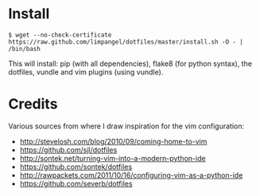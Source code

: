 Install
=======

    $ wget --no-check-certificate https://raw.github.com/limpangel/dotfiles/master/install.sh -O - | /bin/bash

This will install: pip (with all dependencies), flake8 (for python syntax), the dotfiles, vundle and vim plugins (using vundle).

Credits
===

Various sources from where I draw inspiration for the vim configuration:

* http://stevelosh.com/blog/2010/09/coming-home-to-vim
* https://github.com/sjl/dotfiles
* http://sontek.net/turning-vim-into-a-modern-python-ide
* https://github.com/sontek/dotfiles
* http://rawpackets.com/2011/10/16/configuring-vim-as-a-python-ide
* https://github.com/severb/dotfiles
